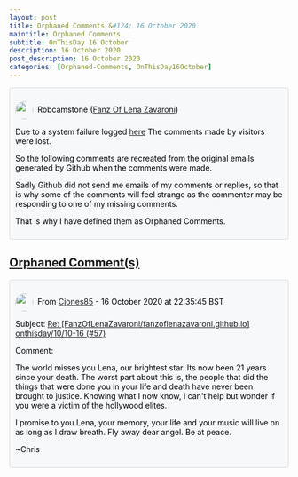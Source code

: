 ```yaml
---
layout: post
title: Orphaned Comments &#124; 16 October 2020
maintitle: Orphaned Comments
subtitle: OnThisDay 16 October
description: 16 October 2020
post_description: 16 October 2020
categories: [Orphaned-Comments, OnThisDay16October]
---
```


<div class="discussions">
<p><img src="https://avatars.githubusercontent.com/u/54239649" class="shape"/>Robcamstone (<a class="link" href="https://github.com/FanzOfLenaZavaroni">Fanz Of Lena Zavaroni</a>)</p>
<p>Due to a system failure logged <a class="link" href="https://github.com/FanzOfLenaZavaroni/fanzoflenazavaroni.github.io/discussions/2">here</a> The comments made by visitors were lost.</p>
<p>So the following comments are recreated from the original emails generated by Github when the comments were made.</p>
<p>Sadly Github did not send me emails of my comments or replies, so that is why some of the comments will feel strange as the commenter may be responding to one of my missing comments.</p>
<p>That is why I have defined them as Orphaned Comments.</p>
</div>

<h2 id="orphaned"><a href="#orphaned">Orphaned Comment(s)</a></h2>

<div class="discussions">
<p><img src="https://avatars.githubusercontent.com/u/56027699" class="shape"/>From <a class="link" href="https://github.com/Cjones85">Cjones85</a> - 16 October 2020 at 22:35:45 BST</p>
<p>Subject: <a class="link" href="/onthisday/10/10-16">Re: [FanzOfLenaZavaroni/fanzoflenazavaroni.github.io] onthisday/10/10-16 (#57)</a></p>
<p>Comment:</p>
<p>The world misses you Lena, our brightest star. Its now been 21 years since your death. The worst part about this is, the
people that did the things that were done you in your life and death have never been brought to justice. Knowing what I
now know, I can't help but wonder if you were a victim of the hollywood elites.</p>
<p>I promise to you Lena, your memory, your life and your music will live on as long as I draw breath. Fly away dear angel.
Be at peace.</p>
<p>~Chris</p>
</div>

<style>
.discussions {background-color:#f6f8fa; color:#000; padding: 10px; border-radius: 0.25rem; border-style: solid; border-color: #DBDBDB; border-width: 1px;}

.shape {
    background-color: var(--color-avatar-bg);
    border-radius: 50%;
    box-shadow: 0 0 0 1px var(--color-avatar-border);
    display: inline-block;
    flex-shrink: 0;
    line-height: 1;
    overflow: hidden;
    vertical-align: middle;
    width:32px;
    margin: 0px 8px 0px 0px;
}
</style>

